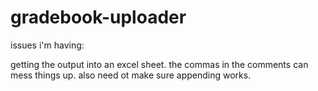 # gradebook-uploader

issues i'm having:

getting the output into an excel sheet. the commas in the comments can mess things up. also need ot make sure appending works.